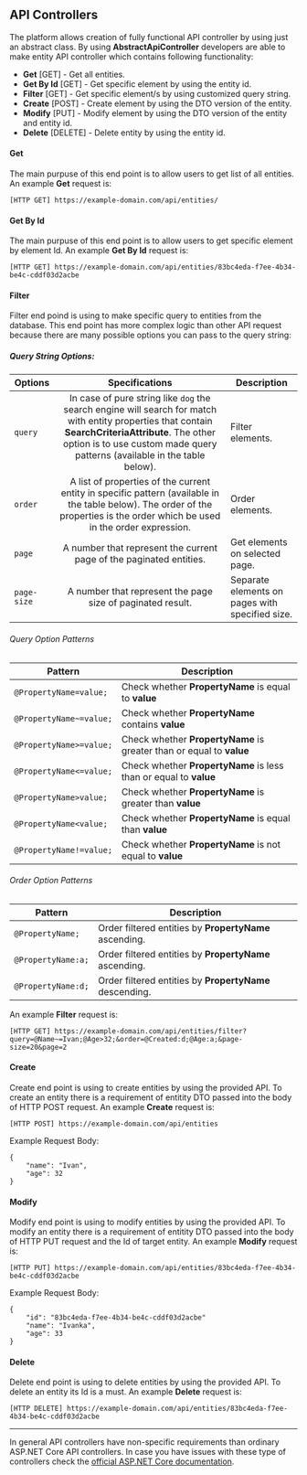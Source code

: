 ## API Controllers

The platform allows creation of fully functional API controller by using just an abstract class. By using **AbstractApiController** developers are able to make entity API controller which contains following functionality:

* **Get** [GET] - Get all entities.
* **Get By Id** [GET] - Get specific element by using the entity id.
* **Filter** [GET] - Get specific element/s by using customized query string.
* **Create** [POST] - Create element by using the DTO version of the entity.
* **Modify** [PUT] - Modify element by using the DTO version of the entity and entity id.
* **Delete** [DELETE] - Delete entity by using the entity id.

#### Get
The main purpuse of this end point is to allow users to get list of all entities. An example **Get** request is:
```
[HTTP GET] https://example-domain.com/api/entities/
```

#### Get By Id
The main purpuse of this end point is to allow users to get specific element by element Id. An example **Get By Id** request is:
```
[HTTP GET] https://example-domain.com/api/entities/83bc4eda-f7ee-4b34-be4c-cddf03d2acbe
```

#### Filter
Filter end poind is using to make specific query to entities from the database. This end point has more complex logic than other API request because there are many possible options you can pass to the query string:

##### Query String Options:
| Options | Specifications | Description |
| --- | :---: | --- |
| `query` | In case of pure string like `dog` the search engine will search for match with entity properties that contain **SearchCriteriaAttribute**. The other option is to use custom made query patterns (available in the table below). | Filter elements. |
| `order` | A list of properties of the current entity in specific pattern (available in the table below). The order of the properties is the order which be used in the order expression. | Order elements. |
| `page` | A number that represent the current page of the paginated entities. | Get elements on selected page. |
| `page-size` | A number that represent the page size of paginated result. | Separate elements on pages with specified size. |


###### Query Option Patterns
| Pattern | Description |
| --- | --- |
| `@PropertyName=value;` | Check whether **PropertyName** is equal to **value** |
| `@PropertyName~=value;` | Check whether **PropertyName** contains **value** |
| `@PropertyName>=value;` | Check whether **PropertyName** is greater than or equal to **value** |
| `@PropertyName<=value;` | Check whether **PropertyName** is less than or equal to **value** |
| `@PropertyName>value;` | Check whether **PropertyName** is greater than **value** |
| `@PropertyName<value;` | Check whether **PropertyName** is equal than **value** |
| `@PropertyName!=value;` | Check whether **PropertyName** is not equal to **value** |


###### Order Option Patterns
| Pattern | Description |
| --- | --- |
| `@PropertyName;` | Order filtered entities by **PropertyName** ascending. |
| `@PropertyName:a;` | Order filtered entities by **PropertyName** ascending. |
| `@PropertyName:d;` | Order filtered entities by **PropertyName** descending. |

An example **Filter** request is:
```
[HTTP GET] https://example-domain.com/api/entities/filter?query=@Name~=Ivan;@Age>32;&order=@Created:d;@Age:a;&page-size=20&page=2
```

#### Create

Create end point is using to create entities by using the provided API. To create an entity there is a requirement of entitity DTO passed into the body of HTTP POST request. An example **Create** request is:

```
[HTTP POST] https://example-domain.com/api/entities
```
Example Request Body:
```
{
    "name": "Ivan",
    "age": 32
}
```

#### Modify

Modify end point is using to modify entities by using the provided API. To modify an entity there is a requirement of entitity DTO passed into the body of HTTP PUT request and the Id of target entity. An example **Modify** request is:

```
[HTTP PUT] https://example-domain.com/api/entities/83bc4eda-f7ee-4b34-be4c-cddf03d2acbe
```
Example Request Body:
```
{
    "id": "83bc4eda-f7ee-4b34-be4c-cddf03d2acbe"
    "name": "Ivanka",
    "age": 33
}
```

#### Delete

Delete end point is using to delete entities by using the provided API. To delete an entity its Id is a must. An example **Delete** request is:

```
[HTTP DELETE] https://example-domain.com/api/entities/83bc4eda-f7ee-4b34-be4c-cddf03d2acbe
```

---

In general API controllers have non-specific requirements than ordinary ASP.NET Core API controllers. In case you have issues with these type of controllers check the [official ASP.NET Core documentation](https://docs.microsoft.com/en-us/aspnet/core/web-api/?view=aspnetcore-2.2).